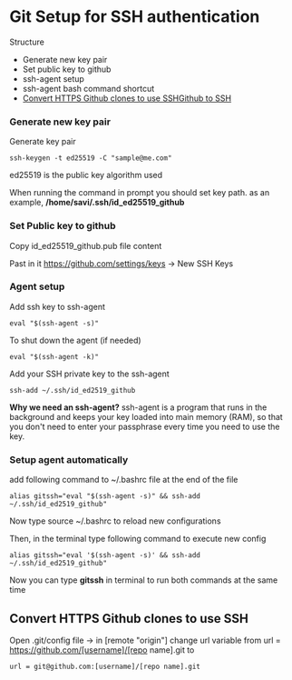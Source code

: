 # Git Setup for SSH authentication

Structure
- Generate new key pair
- Set public key to github
- ssh-agent setup
- ssh-agent bash command shortcut
- [Convert HTTPS Github clones to use SSHGithub to SSH](#git_to_ssh)


### Generate new key pair

Generate key pair

    ssh-keygen -t ed25519 -C "sample@me.com"

ed25519 is the public key algorithm used

When running the command in prompt you should set key path. 
as an example, **/home/savi/.ssh/id_ed25519_github**


### Set Public key to github

Copy id_ed25519_github.pub file content

Past in it https://github.com/settings/keys -> New SSH Keys

### Agent setup

Add ssh key to ssh-agent

    eval "$(ssh-agent -s)"

To shut down the agent (if needed)

    eval "$(ssh-agent -k)"


Add your SSH private key to the ssh-agent

    ssh-add ~/.ssh/id_ed2519_github


**Why we need an ssh-agent?**
ssh-agent is a program that runs in the background and keeps your key loaded into main memory (RAM), so that you don't need to enter your passphrase every time you need to use the key. 


### Setup agent automatically 

add following command to ~/.bashrc file at the end of the file

    alias gitssh="eval "$(ssh-agent -s)" && ssh-add ~/.ssh/id_ed2519_github"

Now type source ~/.bashrc to reload new configurations

Then, in the terminal type following command to execute new config

    alias gitssh="eval '$(ssh-agent -s)' && ssh-add ~/.ssh/id_ed2519_github"

Now you can type **gitssh** in terminal to run both commands at the same time



## <a name="git_to_ssh"></a> Convert HTTPS Github clones to use SSH

Open .git/config file -> in [remote "origin"] change url variable from 
    url = https://github.com/[username]/[repo name].git
    to

    url = git@github.com:[username]/[repo name].git

